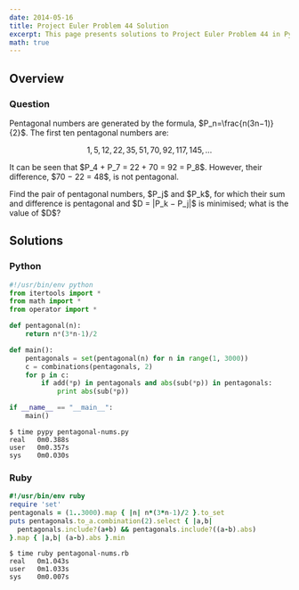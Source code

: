 ```yaml
---
date: 2014-05-16
title: Project Euler Problem 44 Solution
excerpt: This page presents solutions to Project Euler Problem 44 in Python and Ruby.
math: true
---
```



## Overview


### Question

<p>
Pentagonal numbers are generated by the formula, $P_n=\frac{n(3n−1)}{2}$. The first ten pentagonal numbers are:
</p>

$$1, 5, 12, 22, 35, 51, 70, 92, 117, 145, \dots$$

<p>
It can be seen that $P_4 + P_7 = 22 + 70 = 92 = P_8$. However, their difference, $70 − 22 = 48$, is not pentagonal.
</p>

<p>
Find the pair of pentagonal numbers, $P_j$ and $P_k$, for which their sum and difference is pentagonal and $D = |P_k − P_j|$ is minimised; what is the value of $D$?
</p>






## Solutions

### Python

```python
#!/usr/bin/env python
from itertools import *
from math import *
from operator import *

def pentagonal(n):
    return n*(3*n-1)/2

def main():
    pentagonals = set(pentagonal(n) for n in range(1, 3000))
    c = combinations(pentagonals, 2)
    for p in c:
        if add(*p) in pentagonals and abs(sub(*p)) in pentagonals:
            print abs(sub(*p))

if __name__ == "__main__":
    main()
```


```
$ time pypy pentagonal-nums.py
real   0m0.388s
user   0m0.357s
sys    0m0.030s
```



### Ruby

```ruby
#!/usr/bin/env ruby
require 'set'
pentagonals = (1..3000).map { |n| n*(3*n-1)/2 }.to_set
puts pentagonals.to_a.combination(2).select { |a,b|
  pentagonals.include?(a+b) && pentagonals.include?((a-b).abs)
}.map { |a,b| (a-b).abs }.min
```


```
$ time ruby pentagonal-nums.rb
real   0m1.043s
user   0m1.033s
sys    0m0.007s
```


